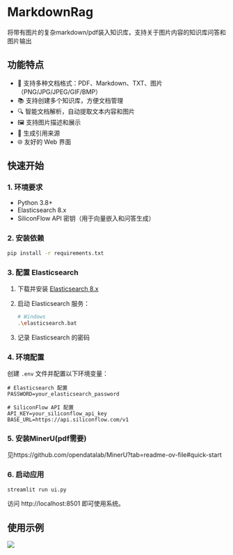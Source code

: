# MarkdownRag

将带有图片的复杂markdown/pdf装入知识库，支持关于图片内容的知识库问答和图片输出
## 功能特点

- 🚀 支持多种文档格式：PDF、Markdown、TXT、图片（PNG/JPG/JPEG/GIF/BMP）
- 📚 支持创建多个知识库，方便文档管理
- 🔍 智能文档解析，自动提取文本内容和图片
- 🖼️ 支持图片描述和展示
- 📝 生成引用来源
- 🌐 友好的 Web 界面

## 快速开始

### 1. 环境要求

- Python 3.8+
- Elasticsearch 8.x
- SiliconFlow API 密钥（用于向量嵌入和问答生成）

### 2. 安装依赖

```bash
pip install -r requirements.txt
```

### 3. 配置 Elasticsearch

1. 下载并安装 [Elasticsearch 8.x](https://www.elastic.co/downloads/elasticsearch)

2. 启动 Elasticsearch 服务：
   ```bash
   # Windows
   .\elasticsearch.bat
   ```

3. 记录 Elasticsearch 的密码

### 4. 环境配置

创建 `.env` 文件并配置以下环境变量：

```env
# Elasticsearch 配置
PASSWORD=your_elasticsearch_password

# SiliconFlow API 配置
API_KEY=your_siliconflow_api_key
BASE_URL=https://api.siliconflow.com/v1
```
### 5. 安装MinerU(pdf需要)
见https://github.com/opendatalab/MinerU?tab=readme-ov-file#quick-start

### 6. 启动应用

```bash
streamlit run ui.py
```

访问 http://localhost:8501 即可使用系统。

## 使用示例
![](https://tuchuang-1330806039.cos.ap-beijing.myqcloud.com/20250328184705883.png)